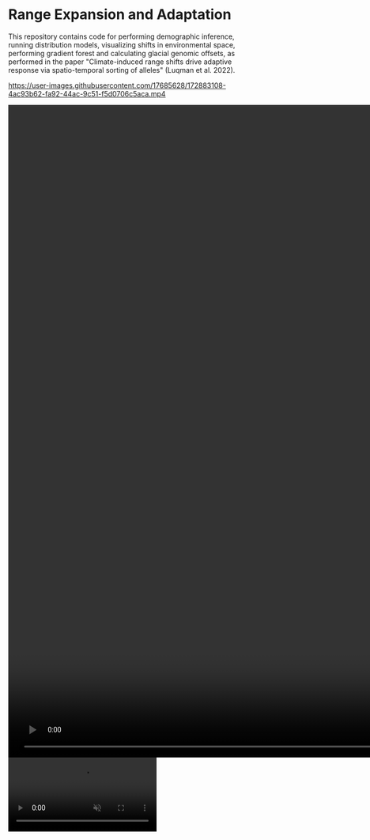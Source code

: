 # Range Expansion and Adaptation

  This repository contains code for performing demographic inference, running distribution models, visualizing shifts in environmental space, performing gradient forest and calculating glacial genomic offsets, as performed in the paper "Climate-induced range shifts drive adaptive response via spatio-temporal sorting of alleles" (Luqman et al. 2022).


https://user-images.githubusercontent.com/17685628/172883108-4ac93b62-fa92-44ac-9c51-f5d0706c5aca.mp4



<video src="https://user-images.githubusercontent.com/17685628/172883108-4ac93b62-fa92-44ac-9c51-f5d0706c5aca.mp4"  width="1800" height="1320" class="d-block rounded-bottom-2 width-fit">
</video>


<video src="https://user-https://user-images.githubusercontent.com/17685628/172883108-4ac93b62-fa92-44ac-9c51-f5d0706c5aca.mp4" controls="controls" muted="muted" class="d-block rounded-bottom-2 width-fit" style="max-height:1320px;">
</video> 
